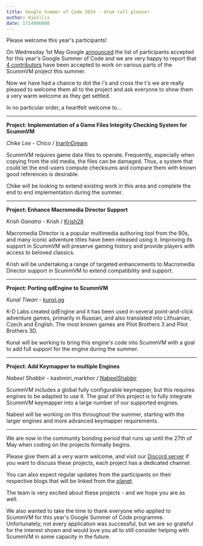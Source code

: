```yaml
---
title: Google Summer of Code 2024 - drum roll please!
author: djwillis
date: 1714906800
---
```


Please welcome this year's participants!

On Wednesday 1st May Google [announced](https://opensource.googleblog.com/2024/05/google-summer-of-code-2024-accepted-contributors-announced.html) the list of participants accepted for this year's Google Summer of Code and we are very happy to report that [4 contributors](https://summerofcode.withgoogle.com/programs/2024/organizations/scummvm) have been accepted to work on various parts of the ScummVM project this summer.

Now we have had a chance to dot the i's and cross the t's we are really pleased to welcome them all to the project and ask everyone to show them a very warm welcome as they get settled.

In no particular order, a heartfelt welcome to...

----

**Project: Implementation of a Game Files Integrity Checking System for ScummVM**

_Chike Lee_ - Chico / [InariInDream](https://github.com/InariInDream)

ScummVM requires game data files to operate. Frequently, especially when copying from the old media, the files can be damaged. Thus, a system that could let the end-users compute checksums and compare them with known good references is desirable. 

Chike will be looking to extend existing work in this area and complete the end to end implementation during the summer.

----

**Project: Enhance Macromedia Director Support**

_Krish Ganatra_ - Krish / [Krish28](https://github.com/Krish2882005/)

Macromedia Director is a popular multimedia authoring tool from the 90s, and many iconic adventure titles have been released using it. Improving its support in ScummVM will preserve gaming history and provide players with access to beloved classics. 

Krish will be undertaking a range of targeted enhancements to Macromedia Director support in ScummVM to extend compatibility and support.

----

**Project: Porting qdEngine to ScummVM**

_Kunal Tiwari_ - [kunxl.gg](https://github.com/kunxl-gg)

K-D Labs created qdEngine and it has been used in several point-and-click adventure games, primarily in Russian, and also translated into Lithuanian, Czech and English. The most known games are Pilot Brothers 3 and Pilot Brothers 3D. 

Kunal will be working to bring this engine's code into ScummVM with a goal to add full support for the engine during the summer.

----

**Project: Add Keymapper to multiple Engines**

_Nabeel Shabbir_ - kashmiri_markhor / [NabeelShabbir](https://github.com/NabeelShabbir)

ScummVM includes a global fully configurable keymapper, but this requires engines to be adapted to use it. The goal of this project is to fully integrate ScummVM keymapper into a large number of our supported engines.

Nabeel will be working on this throughout the summer, starting with the larger engines and more advanced keymapper requirements.

----

We are now in the community bonding period that runs up until the 27th of May when coding on the projects formally begins.

Please give them all a very warm welcome, and visit our [Discord server](https://discord.gg/4cDsMNtcpG) if you want to discuss these projects, each project has a dedicated channel.

You can also expect regular updates from the participants on their respective blogs that will be linked from the [planet](https://planet.scummvm.org/). 

The team is very excited about these projects - and we hope you are as well.

We also wanted to take the time to thank everyone who applied to ScummVM for this year's Google Summer of Code programme. Unfortunately, not every application was successful, but we are so grateful for the interest shown and would love you all to still consider helping with ScummVM in some capacity in the future.
